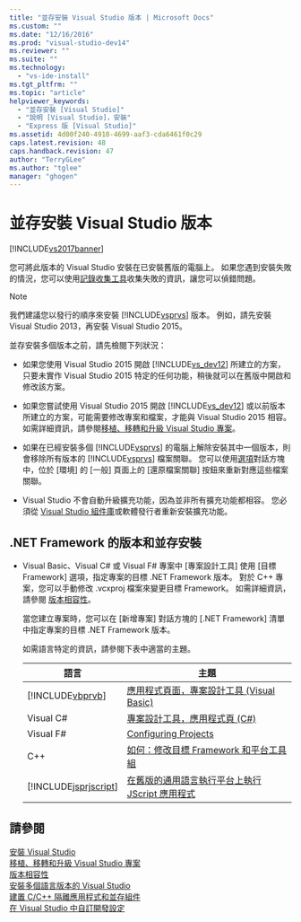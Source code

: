 ```yaml
---
title: "並存安裝 Visual Studio 版本 | Microsoft Docs"
ms.custom: ""
ms.date: "12/16/2016"
ms.prod: "visual-studio-dev14"
ms.reviewer: ""
ms.suite: ""
ms.technology: 
  - "vs-ide-install"
ms.tgt_pltfrm: ""
ms.topic: "article"
helpviewer_keywords: 
  - "並存安裝 [Visual Studio]"
  - "說明 [Visual Studio]，安裝"
  - "Express 版 [Visual Studio]"
ms.assetid: 4d00f240-4910-4699-aaf3-cda6461f0c29
caps.latest.revision: 48
caps.handback.revision: 47
author: "TerryGLee"
ms.author: "tglee"
manager: "ghogen"
---
```

# 並存安裝 Visual Studio 版本
[!INCLUDE[vs2017banner](../code-quality/includes/vs2017banner.md)]

您可將此版本的 Visual Studio 安裝在已安裝舊版的電腦上。 如果您遇到安裝失敗的情況，您可以使用[記錄收集工具](http://go.microsoft.com/fwlink/?LinkId=262077)收集失敗的資訊，讓您可以偵錯問題。  
  
> [!NOTE]
>  我們建議您以發行的順序來安裝 [!INCLUDE[vsprvs](../code-quality/includes/vsprvs_md.md)] 版本。 例如，請先安裝 Visual Studio 2013，再安裝 Visual Studio 2015。  
  
 並存安裝多個版本之前，請先檢閱下列狀況：  
  
-   如果您使用 Visual Studio 2015 開啟 [!INCLUDE[vs_dev12](../data-tools/includes/vs_dev12_md.md)] 所建立的方案，只要未實作 Visual Studio 2015 特定的任何功能，稍後就可以在舊版中開啟和修改該方案。  
  
-   如果您嘗試使用 Visual Studio 2015 開啟 [!INCLUDE[vs_dev12](../data-tools/includes/vs_dev12_md.md)] 或以前版本所建立的方案，可能需要修改專案和檔案，才能與 Visual Studio 2015 相容。 如需詳細資訊，請參閱[移植、移轉和升級 Visual Studio 專案](../porting/porting-migrating-and-upgrading-visual-studio-projects.md)。  
  
-   如果在已經安裝多個 [!INCLUDE[vsprvs](../code-quality/includes/vsprvs_md.md)] 的電腦上解除安裝其中一個版本，則會移除所有版本的 [!INCLUDE[vsprvs](../code-quality/includes/vsprvs_md.md)] 檔案關聯。 您可以使用[選項](../ide/reference/general-environment-options-dialog-box.md)對話方塊中，位於 \[環境\] 的 \[一般\] 頁面上的 \[還原檔案關聯\] 按鈕來重新對應這些檔案關聯。  
  
-   Visual Studio 不會自動升級擴充功能，因為並非所有擴充功能都相容。 您必須從 [Visual Studio 組件庫](http://go.microsoft.com/fwlink/?LinkId=178891)或軟體發行者重新安裝擴充功能。  
  
## .NET Framework 的版本和並存安裝  
  
-   Visual Basic、Visual C\# 或 Visual F\# 專案中 \[專案設計工具\] 使用 \[目標 Framework\] 選項，指定專案的目標 .NET Framework 版本。 對於 C\+\+ 專案，您可以手動修改 .vcxproj 檔案來變更目標 Framework。 如需詳細資訊，請參閱 [版本相容性](../Topic/Version%20Compatibility%20in%20the%20.NET%20Framework.md)。  
  
     當您建立專案時，您可以在 \[新增專案\] 對話方塊的 \[.NET Framework\] 清單中指定專案的目標 .NET Framework 版本。  
  
     如需語言特定的資訊，請參閱下表中適當的主題。  
  
    |語言|主題|  
    |--------|--------|  
    |[!INCLUDE[vbprvb](../code-quality/includes/vbprvb_md.md)]|[應用程式頁面，專案設計工具 \(Visual Basic\)](../ide/reference/application-page-project-designer-visual-basic.md)|  
    |Visual C\#|[專案設計工具，應用程式頁 \(C\#\)](../ide/reference/application-page-project-designer-csharp.md)|  
    |Visual F\#|[Configuring Projects](../Topic/Configuring%20Projects%20\(F%23\).md)|  
    |C\+\+|[如何：修改目標 Framework 和平台工具組](../Topic/How%20to:%20Modify%20the%20Target%20Framework%20and%20Platform%20Toolset.md)|  
    |[!INCLUDE[jsprjscript](../extensibility/debugger/includes/jsprjscript_md.md)]|[在舊版的通用語言執行平台上執行 JScript 應用程式](http://msdn.microsoft.com/zh-tw/bbea51b5-ac03-4e6c-b9a6-f487ef63eda5)|  
  
## 請參閱  
 [安裝 Visual Studio](../Topic/Installing%20Visual%20Studio%202015.md)   
 [移植、移轉和升級 Visual Studio 專案](../porting/porting-migrating-and-upgrading-visual-studio-projects.md)   
 [版本相容性](../Topic/Version%20Compatibility%20in%20the%20.NET%20Framework.md)   
 [安裝多個語言版本的 Visual Studio](../Topic/Installing%20Multiple%20Language%20Versions%20of%20Visual%20Studio.md)   
 [建置 C\/C\+\+ 隔離應用程式和並存組件](/visual-cpp/build/building-c-cpp-isolated-applications-and-side-by-side-assemblies)   
 [在 Visual Studio 中自訂開發設定](http://msdn.microsoft.com/zh-tw/22c4debb-4e31-47a8-8f19-16f328d7dcd3)